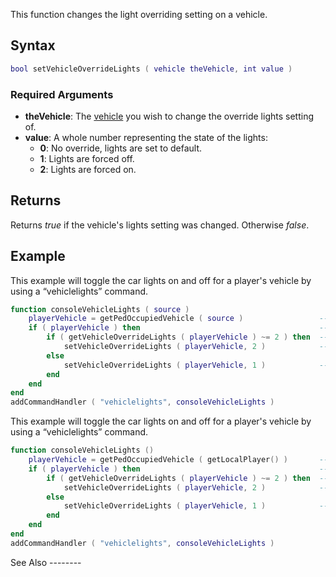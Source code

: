 This function changes the light overriding setting on a vehicle.

Syntax
------

``` lua
bool setVehicleOverrideLights ( vehicle theVehicle, int value )
```

### Required Arguments

-   **theVehicle**: The [vehicle](/vehicle.md "wikilink") you wish to change the override lights setting of.
-   **value**: A whole number representing the state of the lights:
    -   **0**: No override, lights are set to default.
    -   **1**: Lights are forced off.
    -   **2**: Lights are forced on.

Returns
-------

Returns *true* if the vehicle's lights setting was changed. Otherwise *false*.

Example
-------

<section name="Example 1" class="server" show="true">
This example will toggle the car lights on and off for a player's vehicle by using a “vehiclelights” command.

``` lua
function consoleVehicleLights ( source )
    playerVehicle = getPedOccupiedVehicle ( source )                 -- get the player's vehicle
    if ( playerVehicle ) then                                        -- if he was in one
        if ( getVehicleOverrideLights ( playerVehicle ) ~= 2 ) then  -- if the current state isn't 'force on'
            setVehicleOverrideLights ( playerVehicle, 2 )            -- force the lights on
        else
            setVehicleOverrideLights ( playerVehicle, 1 )            -- otherwise, force the lights off
        end
    end
end
addCommandHandler ( "vehiclelights", consoleVehicleLights )
```

</section>
<section name="Example 2" class="client" show="true">
This example will toggle the car lights on and off for a player's vehicle by using a “vehiclelights” command.

``` lua
function consoleVehicleLights ()
    playerVehicle = getPedOccupiedVehicle ( getLocalPlayer() )       -- get the local player's vehicle
    if ( playerVehicle ) then                                        -- if he was in one
        if ( getVehicleOverrideLights ( playerVehicle ) ~= 2 ) then  -- if the current state isn't 'force on'
            setVehicleOverrideLights ( playerVehicle, 2 )            -- force the lights on
        else
            setVehicleOverrideLights ( playerVehicle, 1 )            -- otherwise, force the lights off
        end
    end
end
addCommandHandler ( "vehiclelights", consoleVehicleLights )
```

</section>
See Also
--------
